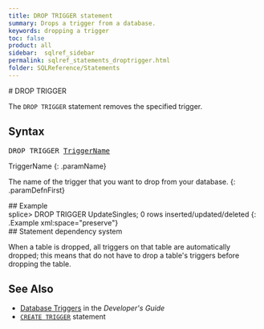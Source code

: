 ```yaml
---
title: DROP TRIGGER statement
summary: Drops a trigger from a database.
keywords: dropping a trigger
toc: false
product: all
sidebar:  sqlref_sidebar
permalink: sqlref_statements_droptrigger.html
folder: SQLReference/Statements
---
```

<section>
<div class="TopicContent" data-swiftype-index="true" markdown="1">
# DROP TRIGGER

The `DROP TRIGGER` statement removes the specified trigger.

## Syntax

<div class="fcnWrapperWide"><pre class="FcnSyntax">
DROP TRIGGER <a href="sqlref_identifiers_types.html#TriggerName">TriggerName</a></pre>

</div>
<div class="paramList" markdown="1">
TriggerName
{: .paramName}

The name of the trigger that you want to drop from your database.
{: .paramDefnFirst}

</div>
## Example

<div class="preWrapper" markdown="1">
    splice> DROP TRIGGER UpdateSingles;
    0 rows inserted/updated/deleted
{: .Example xml:space="preserve"}

</div>
## Statement dependency system

When a table is dropped, all triggers on that table are automatically
dropped; this means that do not have to drop a table's triggers before
dropping the table.

## See Also

* [Database Triggers](developers_fundamentals_triggers.html) in the
  *Developer's Guide*
* [`CREATE TRIGGER`](sqlref_statements_createtrigger.html) statement

</div>
</section>
